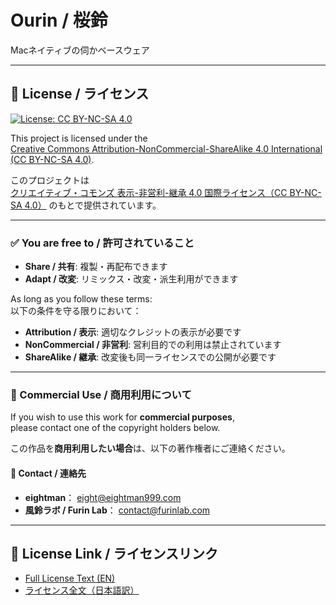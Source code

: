 # Ourin /  桜鈴

Macネイティブの伺かベースウェア

---

## 📄 License / ライセンス

[![License: CC BY-NC-SA 4.0](https://img.shields.io/badge/License-BY--NC--SA%204.0-lightgrey.svg)](https://creativecommons.org/licenses/by-nc-sa/4.0/)

This project is licensed under the  
[Creative Commons Attribution-NonCommercial-ShareAlike 4.0 International (CC BY-NC-SA 4.0)](https://creativecommons.org/licenses/by-nc-sa/4.0/).

このプロジェクトは  
[クリエイティブ・コモンズ 表示-非営利-継承 4.0 国際ライセンス（CC BY-NC-SA 4.0）](https://creativecommons.org/licenses/by-nc-sa/4.0/deed.ja) のもとで提供されています。

---

### ✅ You are free to / 許可されていること

- **Share / 共有**: 複製・再配布できます  
- **Adapt / 改変**: リミックス・改変・派生利用ができます

As long as you follow these terms:  
以下の条件を守る限りにおいて：

- **Attribution / 表示**: 適切なクレジットの表示が必要です  
- **NonCommercial / 非営利**: 営利目的での利用は禁止されています  
- **ShareAlike / 継承**: 改変後も同一ライセンスでの公開が必要です

---

### 💼 Commercial Use / 商用利用について

If you wish to use this work for **commercial purposes**,  
please contact one of the copyright holders below.

この作品を**商用利用したい場合**は、以下の著作権者にご連絡ください。

#### 📧 Contact / 連絡先

- **eightman**： [eight@eightman999.com](mailto:eight@eightman999.com)  
- **風鈴ラボ / Furin Lab**： [contact@furinlab.com](mailto:contact@furinlab.com)

---

## 🔗 License Link / ライセンスリンク

- [Full License Text (EN)](https://creativecommons.org/licenses/by-nc-sa/4.0/legalcode)  
- [ライセンス全文（日本語訳）](https://creativecommons.org/licenses/by-nc-sa/4.0/deed.ja)
